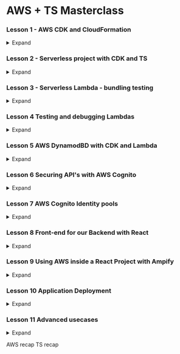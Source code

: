 # AWS + TS Masterclass

### Lesson 1 - AWS CDK and CloudFormation

<details>
<summary>Expand</summary>


##### 1.1 AWS CDK cool presentation
1. Things to remember
    1. CDK is
        1. Reuseable version of CloudFormation
        1. Easier to read than CloudFormation
        1. Available in
            1. Python
            1. C#
            1. TS

##### 1.2 AWS CloudFormation
1. Verify if CDK is properly running
    1. AWS CLI
        1. ![](note-imgs/chapt1.01.jpg)
    1. AWS CDK
        1. ![](note-imgs/chapt1.02.jpg)

1. Initialize within TS
    1. ![](note-imgs/chapt1.03.jpg)
        1. `cdk init app --language typescript`
1. Define your Stack within initialized folder
    1. `bin` folder
        1. place where cdk is initialized with `new cdk.App()`
        1. ![](note-imgs/chapt1.04.jpg)
    1. `lib` folder 
        1. place where `CdkStack` is defined
        1. ![](note-imgs/chapt1.05.jpg)
        1. ![](note-imgs/chapt1.06.jpg)
    1. `jest.config.js`
        1. ![](note-imgs/chapt1.07.jpg)
1. `cdk synth` to generate CloudFront `.json` files
    1. ![](note-imgs/chapt1.09.jpg)
        1. ![](note-imgs/chapt1.08.jpg) 
1. `cdk bootstrap` to send stack metadata to your AWS account
    1. ![](note-imgs/chapt1.10.jpg)
        1. ![](note-imgs/chapt1.11.jpg)
1. `cdk deploy`
    1. ![](note-imgs/chapt1.12.jpg)
        1. ![](note-imgs/chapt1.13.jpg)

##### 1.4 CDK Project exploration
1. CDK configuration file - `cdk.json`
    1. ![](note-imgs/chapt1.14.jpg)
        1.  `"app"` holds the running command when CDK starts
        1. note that it runs `ts-node` which DOES NOT read JS... just pure TS
1. `bin` cdk.ts
    1. ![](note-imgs/chapt1.15.jpg)
        1.  This is where deployment properties are set
    1. Also you can deploy MULTIPLE stacks from this file
        1. ![](note-imgs/chapt1.22.jpg)
            1. ![](note-imgs/chapt1.23.jpg)
1. `lib` stack.ts
    1. ![](note-imgs/chapt1.16.jpg)
        1.  This is where stack definitions go

1. Inserting custom CDK S3 commands
    1. Install S3 library
        1. ![](note-imgs/chapt1.17.jpg)
    1. Import
        1. ![](note-imgs/chapt1.18.jpg)
    1. Implement
        1. ![](note-imgs/chapt1.19.jpg)
    1. Merely adding `{}` allows to pull a list of CDK properties
        1. ![](note-imgs/chapt1.20.jpg)
    1. Don't forget to import 
        1. ![](note-imgs/chapt1.21.jpg)
    1. `cdk deploy`




##### 1.5 AWS CDK types and commands
1. `cdk deploy`
    1. `cdk deploy SpecificStack` 
        1. ![](note-imgs/chapt1.24.jpg)
    1. 
        1. 
1. `cdk list`
    1. lists available stacks IN THE `cdk.out`
        1. ![](note-imgs/chapt1.25.jpg)
    1. 
1. `cdk diff`
    1. shows recent changes in bucket
        1. ![](note-imgs/chapt1.26.jpg)
1. `cdk destroy`
    1. destroys SPECIFIED stack
        1. ![](note-imgs/chapt1.27.jpg)
        1. ![](note-imgs/chapt1.28.jpg)
1. `cdk doctor`
    1. tells us if there are problems with stacks
        1. ![](note-imgs/chapt1.29.jpg)



##### 1.6 AWS CDK outputs
1. What are outputs?
    1. Metadata about name of generated stack resources
        1. allows you to recall names of stack resources WITHOUT having to go through the console
1. What does an output look like?
    1. In code
        1. ![](note-imgs/chapt1.30.jpg)
    1. In output
        1. ![](note-imgs/chapt1.31.jpg)
    1. In AWS Console
        1. ![](note-imgs/chapt1.32.jpg)


##### 1.7 CDK Deployment parameters
1. What are Parameters
    1. Allows for changes to stacks that are already deployed
1. Import and utilize
    1. ![](note-imgs/chapt1.36.jpg)
    1. ![](note-imgs/chapt1.35.jpg) 
1. Checking output in AWS Console
    1. ![](note-imgs/chapt1.33.jpg)
        1. 
1. Changing a parameter mid-deployment
    1. ![](note-imgs/chapt1.34.jpg)
        1. 


##### 1.8 CDK core - recap
1. Best Reference when using AWS CDK... AWS CDK API reference
    1. ![](note-imgs/chapt1.37.jpg)
1. All reference are `aws-nameOfAWSresource`
    1. ![](note-imgs/chapt1.38.jpg)
1. Other Reference ... AWS CDK github page
    1. Always check for issues
        1. ![](note-imgs/chapt1.39.jpg)


</details>




### Lesson 2 - Serverless project with CDK and TS

<details>
<summary>Expand</summary>


##### 2.1 AWS CDK Typescript project from scratch
1. What is good about CDK v2
    1. Allows for all constructs to be imported via one package

##### 2.2 CDK project implementation - part 2
1. Overview of Organization
    1. Try to maintain TS CDK logic within `infrastructure` folder
        1. Put Stack configuration/logic within `*Stack.ts` file
        1. Put CDK logic that runs Stack within `Launcher.ts` file
            1. ![](note-imgs/chapt2.06.jpg)
1. Overview of starting a CDK project
    1. initialize GitHub project / checkout locally
    1. `npm init -y`
    1. `npm i -D aws-ckd aws-cdk-lib constructs ts-node typescript`
    1. create a separate folder holding the logic of CDK files
        1. folder
            1. ![](note-imgs/chapt2.01.jpg)
        1. Stack configuration
            1. ![](note-imgs/chapt2.03.jpg)
        1. Launcher configuration
            1. ![](note-imgs/chapt2.04.jpg)
    1. modify `cdk.json`
        1. ` {
           "app":"npx infrastructure/Launcher.ts" 
        }`
            1. ![](note-imgs/chapt2.02.jpg)
    1. initialize TS with `tsc init`
        1. ![](note-imgs/chapt2.05.jpg)
    1. `synth` to get `tsconfig`
    1. 
        1. 
            1. 


##### 2.3 Basic AWS Lambda
1. Overview
    1. AWS Lambda 
        1. Must be kept separate from main logic
            1. consider putting it within a `services`
                1. ![](note-imgs/chapt2.07.jpg) 
    1. 
        1. 
            1. 
1. Basics of implementing Lambda Logic
    1. import `Function` from `aws-lambda`
        1. ![](note-imgs/chapt2.10.jpg)
            1. 
    1. run `Function` from `aws-lambda` with:
        1. `runtime:` parameter, which provides options of 
            1. ![](note-imgs/chapt2.09.jpg)
        1. `code:` parameter, which provides options of 
            1. ![](note-imgs/chapt2.08.jpg)
        1. `handler:` parameter, which picks out what function of the file runs
            1. ![](note-imgs/chapt2.11.jpg) 
                1. ![](note-imgs/chapt2.12.jpg)
    1. run `cdk synth` to see files
        1. ![](note-imgs/chapt2.13.jpg)
            1. ![](note-imgs/chapt2.14.jpg)


##### 2.4 AWS API Gateway and Lambda
1. Overview
    1. Implementing API Gateway
        1. Wrap `LambdaFunction` within an `Integration`
        1. Add a `private` api
        1. Within constructor, add a `RestApi` resource *with a name*
        1. Within constructor, Attach a method to resource *WITH AN HTTP VERB*
    1. Test via REST Client
        1. ![](note-imgs/chapt2.19.jpg)
1. Implement API Gateway
    1. Import 
        1. `RestApi` from `aws-cdk-lib/lib/aws-apigateway`
            1. ![](note-imgs/chapt2.15.jpg)
    1. Implement an integration
        1. Utilize ApiGateway's `LambdaIntegration` and wrap the Lambda Function in it
            1. ![](note-imgs/chapt2.16.jpg)
    1. Add a resource to the `api.root`
        1. Utilize ApiGateway's `RestApi.root.addResource()` to create a resource called `'hello'`
            1. ![](note-imgs/chapt2.17.jpg)
    1. Add integration to the named resource as a Method
        1. Utilize ApiGateways' `RestApi.root.addMethod` to tie the integration as a `Get` route
            1. ![](note-imgs/chapt2.18.jpg)
1. Implement HTTP test
    1. Code a `.http` file
        1. ![](note-imgs/chapt2.20.jpg)
    1. ![](note-imgs/chapt2.21.jpg)
            1. 

##### 2.5 AWS DynamoDB with CDK
1. Overview
    1. Keep DynamoDB Logic separate
        1. 
    1. Remember your fundamental database interaction
        1. Variables
            1. name
            1. primaryKey
    1. Remember your stack
        1. Variable
            1. stack
    1. Remember to set an initialization function
        1. to organize the order of functions
            1. ![](note-imgs/chapt2.22.jpg)
    1. Remember to add Database function
        1. to create Table
            1. ![](note-imgs/chapt2.23.jpg)

1. Creating a Table
    1. Establishing Generic Table function
        1. establish private variables of table + stack
            1. ![](note-imgs/chapt2.27.jpg)
        1. Establish initialization function to manage functions
            1. ![](note-imgs/chapt2.28.jpg)
        1. Establish table creation within initialization
            1. utilize a new `Table` that takes in ...
                1. stack
                1. new name
                1. object with partitionKey / table name
            1. ![](note-imgs/chapt2.29.jpg)
1. Implement table function within `*Stack.ts`
    1. Remember your parameters
        1. ![](note-imgs/chapt2.30.jpg)

1. Check and deploy
    1. `cdk synth` and `cdk deploy`
        1. ![](note-imgs/chapt2.31.jpg)



</details>


### Lesson 3 - Serverless Lambda - bundling testing

<details>
<summary>Expand</summary>

##### 3.1 Section intro
1. 
    1. 
        1. 
            1. 
    1. 
        1. 
            1. 

1. 
    1. 
        1. 
            1. 
    1. 
        1. 
            1. 
1. 
    1. 
        1. 
            1. 
    1. 
        1. 
            1. 

1. 
    1. 
        1. 
            1. 
    1. 
        1. 
            1. 

##### 3.1 Lambda bundling problem
1. 
    1. 
        1. 
            1. 
    1. 
        1. 
            1. 

1. 
    1. 
        1. 
            1. 
    1. 
        1. 
            1. 



##### 3.1 CDK Node Lambda
1. 
    1. 
        1. 
            1. 
    1. 
        1. 
            1. 

1. 
    1. 
        1. 
            1. 
    1. 
        1. 
            1. 


            
##### 3.1 Webpack intro
1. 
    1. 
        1. 
            1. 
    1. 
        1. 
            1. 

1. 
    1. 
        1. 
            1. 
    1. 
        1. 
            1. 


##### 3.1 Lambda Webpack setup
1. 
    1. 
        1. 
            1. 
    1. 
        1. 
            1. 

1. 
    1. 
        1. 
            1. 
    1. 
        1. 
            1. 

</details>

### Lesson 4 Testing and debugging Lambdas

<details>
<summary>Expand</summary>

##### 4.1 Section intro
1. 
    1. 
        1. 
            1. 
    1. 
        1. 
            1. 

1. 
    1. 
        1. 
            1. 
    1. 
        1. 
            1. 

##### 4.1 AWS CloudWatch logs
1. 
    1. 
        1. 
            1. 
    1. 
        1. 
            1. 

1. 
    1. 
        1. 
            1. 
    1. 
        1. 
            1. 

##### 4.1 Using the AWS sdk
1. 
    1. 
        1. 
            1. 
    1. 
        1. 
            1. 

1. 
    1. 
        1. 
            1. 
    1. 
        1. 
            1. 


</details>






### Lesson 5 AWS DynamodBD with CDK and Lambda

<details>
<summary>Expand</summary>


##### 5.1 Section intro
1. 
    1. 
        1. 
            1. 
    1. 
        1. 
            1. 

1. 
    1. 
        1. 
            1. 
    1. 
        1. 
            1. 

##### 5.2 Put item
1. 
    1. 
        1. 
            1. 
    1. 
        1. 
            1. 

1. 
    1. 
        1. 
            1. 
    1. 
        1. 
            1. 

##### 5.3 Getting data from ApiGateway
1. 
    1. 
        1. 
            1. 
    1. 
        1. 
            1. 

1. 
    1. 
        1. 
            1. 
    1. 
        1. 
            1. 

##### 5.4 DynamoDb lambda initial setup
1. 
    1. 
        1. 
            1. 
    1. 
        1. 
            1. 

1. 
    1. 
        1. 
            1. 
    1. 
        1. 
            1. 

##### 5.5 DynamoDb lambda finish
1. 
    1. 
        1. 
            1. 
    1. 
        1. 
            1. 

1. 
    1. 
        1. 
            1. 
    1. 
        1. 
            1. 

##### 5.6 Scan operation
1. 
    1. 
        1. 
            1. 
    1. 
        1. 
            1. 

1. 
    1. 
        1. 
            1. 
    1. 
        1. 
            1. 

##### 5.7 Query operation
1. 
    1. 
        1. 
            1. 
    1. 
        1. 
            1. 

1. 
    1. 
        1. 
            1. 
    1. 
        1. 
            1. 

##### 5.8 Query on secondary indexes
1. 
    1. 
        1. 
            1. 
    1. 
        1. 
            1. 

1. 
    1. 
        1. 
            1. 
    1. 
        1. 
            1. 

##### 5.9 Update operation
1. 
    1. 
        1. 
            1. 
    1. 
        1. 
            1. 

1. 
    1. 
        1. 
            1. 
    1. 
        1. 
            1. 

##### 5.10 Delete operation
1. 
    1. 
        1. 
            1. 
    1. 
        1. 
            1. 

1. 
    1. 
        1. 
            1. 
    1. 
        1. 
            1. 

##### 5.11 Data validation
1. 
    1. 
        1. 
            1. 
    1. 
        1. 
            1. 

1. 
    1. 
        1. 
            1. 
    1. 
        1. 
            1. 

##### 5.12 Project small fixes
1. 
    1. 
        1. 
            1. 
    1. 
        1. 
            1. 

1. 
    1. 
        1. 
            1. 
    1. 
        1. 
            1. 

</details>






### Lesson 6 Securing API's with AWS Cognito

<details>
<summary>Expand</summary>
##### 6.1 Section intro
1. 
    1. 
        1. 
            1. 
    1. 
        1. 
            1. 

1. 
    1. 
        1. 
            1. 
    1. 
        1. 
            1. 


##### 6.2 AWS Cognito presentation
1. 
    1. 
        1. 
            1. 
    1. 
        1. 
            1. 

1. 
    1. 
        1. 
            1. 
    1. 
        1. 
            1. 

##### 6.3 Cognito in the AWS console
1. 
    1. 
        1. 
            1. 
    1. 
        1. 
            1. 

1. 
    1. 
        1. 
            1. 
    1. 
        1. 
            1. 

##### 6.4 Generating JWT tokens with AWS Amplify
1. 
    1. 
        1. 
            1. 
    1. 
        1. 
            1. 

1. 
    1. 
        1. 
            1. 
    1. 
        1. 
            1. 

##### 6.5 Using AWS Cognito tokens
1. 
    1. 
        1. 
            1. 
    1. 
        1. 
            1. 

1. 
    1. 
        1. 
            1. 
    1. 
        1. 
            1. 

##### 6.6 Understanding JWT tokens
1. 
    1. 
        1. 
            1. 
    1. 
        1. 
            1. 

1. 
    1. 
        1. 
            1. 
    1. 
        1. 
            1. 

##### 6.7 AWS Cognito with CDK: UserPool
1. 
    1. 
        1. 
            1. 
    1. 
        1. 
            1. 

1. 
    1. 
        1. 
            1. 
    1. 
        1. 
            1. 

##### 6.8 AWS Cognito with CDK: UserPoolClient
1. 
    1. 
        1. 
            1. 
    1. 
        1. 
            1. 

1. 
    1. 
        1. 
            1. 
    1. 
        1. 
            1. 

##### 6.9 Testing CDK with Cognito
1. 
    1. 
        1. 
            1. 
    1. 
        1. 
            1. 

1. 
    1. 
        1. 
            1. 
    1. 
        1. 
            1. 

##### 6.10 Access control with Cognito groups
1. 
    1. 
        1. 
            1. 
    1. 
        1. 
            1. 

1. 
    1. 
        1. 
            1. 
    1. 
        1. 
            1. 

</details>










### Lesson 7 AWS Cognito Identity pools


<details>
<summary>Expand</summary>
##### 7.1 Section intro
1. 
    1. 
        1. 
            1. 
    1. 
        1. 
            1. 

1. 
    1. 
        1. 
            1. 
    1. 
        1. 
            1. 

##### 7.2 AWS Cognito Identity pools in the console
1. 
    1. 
        1. 
            1. 
    1. 
        1. 
            1. 

1. 
    1. 
        1. 
            1. 
    1. 
        1. 
            1. 

##### 7.3 Getting AWS temporary credentials
1. 
    1. 
        1. 
            1. 
    1. 
        1. 
            1. 

1. 
    1. 
        1. 
            1. 
    1. 
        1. 
            1. 

##### 7.4 Identity pools in CDK
1. 
    1. 
        1. 
            1. 
    1. 
        1. 
            1. 

1. 
    1. 
        1. 
            1. 
    1. 
        1. 
            1. 

##### 7.5 IAM roles in CDK
1. 
    1. 
        1. 
            1. 
    1. 
        1. 
            1. 

1. 
    1. 
        1. 
            1. 
    1. 
        1. 
            1. 

##### 7.6 IAM role mappings
1. 
    1. 
        1. 
            1. 
    1. 
        1. 
            1. 

1. 
    1. 
        1. 
            1. 
    1. 
        1. 
            1. 

##### 7.7 Testing AWS temporary credentials
1. 
    1. 
        1. 
            1. 
    1. 
        1. 
            1. 

1. 
    1. 
        1. 
            1. 
    1. 
        1. 
            1. 

##### 7.8 Further features of AWS Cognito
1. 
    1. 
        1. 
            1. 
    1. 
        1. 
            1. 

1. 
    1. 
        1. 
            1. 
    1. 
        1. 
            1. 

</details>






### Lesson 8 Front-end for our Backend with React

<details>
<summary>Expand</summary>

##### 8.1 Section intro
1. 
    1. 
        1. 
            1. 
    1. 
        1. 
            1. 

1. 
    1. 
        1. 
            1. 
    1. 
        1. 
            1. 

##### 8.2 Create react app and git
1. 
    1. 
        1. 
            1. 
    1. 
        1. 
            1. 

1. 
    1. 
        1. 
            1. 
    1. 
        1. 
            1. 

##### 8.3 Base project structure
1. 
    1. 
        1. 
            1. 
    1. 
        1. 
            1. 

1. 
    1. 
        1. 
            1. 
    1. 
        1. 
            1. 

##### 8.4 Understanding state and props, child, parent
1. 
    1. 
        1. 
            1. 
    1. 
        1. 
            1. 

1. 
    1. 
        1. 
            1. 
    1. 
        1. 
            1. 

##### 8.5 First class component
1. 
    1. 
        1. 
            1. 
    1. 
        1. 
            1. 

1. 
    1. 
        1. 
            1. 
    1. 
        1. 
            1. 

##### 8.6 Child components
1. 
    1. 
        1. 
            1. 
    1. 
        1. 
            1. 

1. 
    1. 
        1. 
            1. 
    1. 
        1. 
            1. 

##### 8.7 Handling events
1. 
    1. 
        1. 
            1. 
    1. 
        1. 
            1. 

1. 
    1. 
        1. 
            1. 
    1. 
        1. 
            1. 

##### 8.8 Conditional rendering
1. 
    1. 
        1. 
            1. 
    1. 
        1. 
            1. 

1. 
    1. 
        1. 
            1. 
    1. 
        1. 
            1. 

##### 8.9 Data from child to parent
1. 
    1. 
        1. 
            1. 
    1. 
        1. 
            1. 

1. 
    1. 
        1. 
            1. 
    1. 
        1. 
            1. 

##### 8.10 Routing - NavBar
1. 
    1. 
        1. 
            1. 
    1. 
        1. 
            1. 

1. 
    1. 
        1. 
            1. 
    1. 
        1. 
            1. 

##### 8.11 Routing - Router
1. 
    1. 
        1. 
            1. 
    1. 
        1. 
            1. 

1. 
    1. 
        1. 
            1. 
    1. 
        1. 
            1. 

##### 8.12 Small Css
1. 
    1. 
        1. 
            1. 
    1. 
        1. 
            1. 

1. 
    1. 
        1. 
            1. 
    1. 
        1. 
            1. 

##### 8.13 State of the app
1. 
    1. 
        1. 
            1. 
    1. 
        1. 
            1. 

1. 
    1. 
        1. 
            1. 
    1. 
        1. 
            1. 

##### 8.14 Rendering async table: setup
1. 
    1. 
        1. 
            1. 
    1. 
        1. 
            1. 

1. 
    1. 
        1. 
            1. 
    1. 
        1. 
            1. 

##### 8.15 Rendering async table: adding rows
1. 
    1. 
        1. 
            1. 
    1. 
        1. 
            1. 

1. 
    1. 
        1. 
            1. 
    1. 
        1. 
            1. 

##### 8.16 Space component build
1. 
    1. 
        1. 
            1. 
    1. 
        1. 
            1. 

1. 
    1. 
        1. 
            1. 
    1. 
        1. 
            1. 

##### 8.17 Spaces component
1. 
    1. 
        1. 
            1. 
    1. 
        1. 
            1. 

1. 
    1. 
        1. 
            1. 
    1. 
        1. 
            1. 

##### 8.18 Routing and stiling spaces
1. 
    1. 
        1. 
            1. 
    1. 
        1. 
            1. 

1. 
    1. 
        1. 
            1. 
    1. 
        1. 
            1. 

##### 8.19 Modal content
1. 
    1. 
        1. 
            1. 
    1. 
        1. 
            1. 

1. 
    1. 
        1. 
            1. 
    1. 
        1. 
            1. 

##### 8.20 Display modal
1. 
    1. 
        1. 
            1. 
    1. 
        1. 
            1. 

1. 
    1. 
        1. 
            1. 
    1. 
        1. 
            1. 




</details>



### Lesson 9 Using AWS inside a React Project with Ampify

<details>
<summary>Expand</summary>

##### 9.1 Section intro
1. 
    1. 
        1. 
            1. 
    1. 
        1. 
            1. 

1. 
    1. 
        1. 
            1. 
    1. 
        1. 
            1. 

##### 9.2  Setup and Amplify install
1. 
    1. 
        1. 
            1. 
    1. 
        1. 
            1. 

1. 
    1. 
        1. 
            1. 
    1. 
        1. 
            1. 

##### 9.3 Cognito login from React code
1. 
    1. 
        1. 
            1. 
    1. 
        1. 
            1. 

1. 
    1. 
        1. 
            1. 
    1. 
        1. 
            1. 

##### 9.4 Amplify issue solved
1. 
    1. 
        1. 
            1. 
    1. 
        1. 
            1. 

1. 
    1. 
        1. 
            1. 
    1. 
        1. 
            1. 

##### 9.5 Photo bucket name and bucket CORS
1. 
    1. 
        1. 
            1. 
    1. 
        1. 
            1. 

1. 
    1. 
        1. 
            1. 
    1. 
        1. 
            1. 

##### 9.6 Passing the bucket ARN to Auth
1. 
    1. 
        1. 
            1. 
    1. 
        1. 
            1. 

1. 
    1. 
        1. 
            1. 
    1. 
        1. 
            1. 

##### 9.7 Lambda CORS
1. 
    1. 
        1. 
            1. 
    1. 
        1. 
            1. 

1. 
    1. 
        1. 
            1. 
    1. 
        1. 
            1. 

##### 9.8 Create space component
1. 
    1. 
        1. 
            1. 
    1. 
        1. 
            1. 

1. 
    1. 
        1. 
            1. 
    1. 
        1. 
            1. 

##### 9.9 AWS credentials in the browser
1. 
    1. 
        1. 
            1. 
    1. 
        1. 
            1. 

1. 
    1. 
        1. 
            1. 
    1. 
        1. 
            1. 

##### 9.10 Uploading public files
1. 
    1. 
        1. 
            1. 
    1. 
        1. 
            1. 

1. 
    1. 
        1. 
            1. 
    1. 
        1. 
            1. 

##### 9.11 Creating spaces
1. 
    1. 
        1. 
            1. 
    1. 
        1. 
            1. 

1. 
    1. 
        1. 
            1. 
    1. 
        1. 
            1. 

##### 9.12 Getting spaces
1. 
    1. 
        1. 
            1. 
    1. 
        1. 
            1. 

1. 
    1. 
        1. 
            1. 
    1. 
        1. 
            1. 


</details>







### Lesson 10 Application Deployment

<details>
<summary>Expand</summary>

##### 10.2 Section intro
1. 
    1. 
        1. 
            1. 
    1. 
        1. 
            1. 

1. 
    1. 
        1. 
            1. 
    1. 
        1. 
            1. 

##### 10.3 Deployment To S3 and CloudFront
1. 
    1. 
        1. 
            1. 
    1. 
        1. 
            1. 

1. 
    1. 
        1. 
            1. 
    1. 
        1. 
            1. 

##### 10.4 Discussion about finishing
1. 
    1. 
        1. 
            1. 
    1. 
        1. 
            1. 

1. 
    1. 
        1. 
            1. 
    1. 
        1. 
            1. 

##### 10.5 Exploring the finished app
1. 
    1. 
        1. 
            1. 
    1. 
        1. 
            1. 

1. 
    1. 
        1. 
            1. 
    1. 
        1. 
            1. 

</details>






### Lesson 11 Advanced usecases

<details>
<summary>Expand</summary>
##### 2.1 Intro
1. 
    1. 
        1. 
            1. 
    1. 
        1. 
            1. 

1. 
    1. 
        1. 
            1. 
    1. 
        1. 
            1. 


</details>


AWS recap
TS recap






